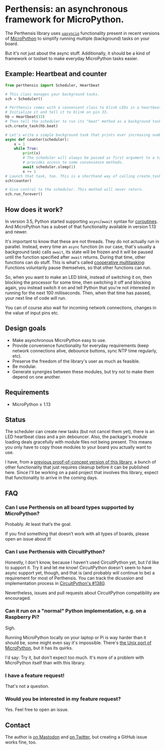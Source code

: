 # Perthensis: an asynchronous framework for MicroPython.

The Perthensis library uses [`uasyncio`](https://docs.micropython.org/en/latest/library/uasyncio.html) functionality present in recent versions of [MicroPython](https://micropython.org/) to simplify running multiple (background) tasks on your board.

But it's not just about the async stuff.
Additionally, it should be a kind of framework or toolset to make everyday MicroPython tasks easier.

## Example: Heartbeat and counter

```python
from perthensis import Scheduler, Heartbeat

# This class manages your background tasks.
sch = Scheduler()

# Perthensis comes with a convenient class to blink LEDs in a heartbeat rhythm.
# Initialize it and tell it to blink on pin 33.
hb = Heartbeat(33)
# Then tell the scheduler to run its "beat" method as a background task.
sch.create_task(hb.beat)

# Let's write a simple background task that prints ever increasing numbers.
async def counter(scheduler):
    x = 1
    while True:
        print(x)
        # The scheduler will always be passed as first argument to a task and
        # provides access to some convenience methods.
        await scheduler.sleep(1)
        x += 1
# Launch that task, too. This is a shorthand way of calling create_task():
sch(counter)

# Give control to the scheduler. This method will never return.
sch.run_forever()
```

## How does it work?

In version 3.5, Python started supporting `async`/`await` syntax for [coroutines](https://en.wikipedia.org/wiki/Coroutine).
And MicroPython has a subset of that functionality available in version 1.13 and newer.

It's important to know that these are not threads.
They do not actually run in parallel.
Instead, every time an `async` function (in our case, that's usually a background task) calls `await`, its state will be frozen and it will be paused until the function specified after `await` returns.
During that time, other functions can do stuff.
This is what's called [cooperative multitasking](https://en.wikipedia.org/wiki/Cooperative_multitasking):
Functions voluntarily pause themselves, so that other functions can run.

So, when you want to make an LED blink, instead of switching it on, then blocking the processor for some time, then switching it off and blocking again, you instead switch it on and tell Python that you're not interested in running for the next 100 milliseconds.
Then, when that time has passed, your next line of code will run.

You can of course also wait for incoming network connections, changes in the value of input pins etc.

## Design goals

* Make asynchronous MicroPython easy to use.
* Provide convenience functionality for everyday requirements (keep network connections alive, debounce buttons, sync NTP time regularly, etc).
* Preserve the freedom of the library's user as much as feasible.
* Be modular.
* Generate synergies between these modules, but try not to make them depend on one another.

## Requirements

* MicroPython ≥ 1.13

## Status

The scheduler can create new tasks (but not cancel them yet), there is an LED heartbeat class and a pin debouncer.
Also, the package's module loading deals gracefully with module files not being present.
This means you only have to copy those modules to your board you actually want to use.

I have, from a [previous proof-of-concept version of this library](https://github.com/scy/krebskandidat/blob/21b4a01a29a1c16d80198dcae60ed6d90e177bb1/src/perthensis.py), a bunch of other functionality that just requires cleanup before it can be published here.
Since I'll be working on a paid project that involves this library, expect that functionality to arrive in the coming days.

## FAQ

### Can I use Perthensis on all board types supported by MicroPython?

Probably.
At least that’s the goal.

If you find something that doesn’t work with all types of boards, please open an issue about it!

### Can I use Perthensis with CircuitPython?

Honestly, I don't know, because I haven't used CircuitPython yet, but I'd like to support it.
Try it and let me know!
CircuitPython doesn't seem to have async support yet, though, and that is (and probably will continue to be) a requirement for most of Perthensis.
You can track the dicussion and implementation process in [CircuitPython's #1380](https://github.com/adafruit/circuitpython/issues/1380).

Nevertheless, issues and pull requests about CircuitPython compatibility are encouraged.

### Can it run on a "normal" Python implementation, e.g. on a Raspberry Pi?

Sigh.

Running MicroPython locally on your laptop or Pi is way harder than it should be, some might even say it's impossible.
There's [the Unix port of MicroPython](https://github.com/micropython/micropython#the-unix-version), but it has its quirks.

I'd say:
Try it, but don't expect too much.
It's more of a problem with MicroPython itself than with this library.

### I have a feature request!

That's not a question.

### Would you be interested in my feature request?

Yes.
Feel free to open an issue.

## Contact

The author is [on Mastodon](https://mastodon.scy.name/@scy) and [on Twitter](https://twitter.com/scy), but creating a GitHub issue works fine, too.
